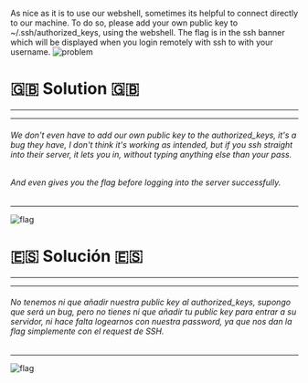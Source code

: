 As nice as it is to use our webshell, sometimes its helpful to connect directly to our machine. To do so, please add your own public key to ~/.ssh/authorized_keys, using the webshell. The flag is in the ssh banner which will be displayed when you login remotely with ssh to with your username.
![problem](http://i.imgur.com/qjuOUrI.png)


# :uk: Solution :uk:
---

---
###### We don't even have to add our own public key to the authorized_keys, it's a bug they have, I don't think it's working as intended, but if you ssh straight into their server, it lets you in, without typing anything else than your pass.
###### And even gives you the flag before logging into the server successfully.
---
![flag](http://i.imgur.com/ENLR936.png)

# :es: Solución :es:
---

---
###### No tenemos ni que añadir nuestra public key al authorized_keys, supongo que será un bug, pero no tienes ni que añadir tu public key para entrar a su servidor, ni hace falta logearnos con nuestra password, ya que nos dan la flag simplemente con el request de SSH.
---
![flag](http://i.imgur.com/ENLR936.png)
